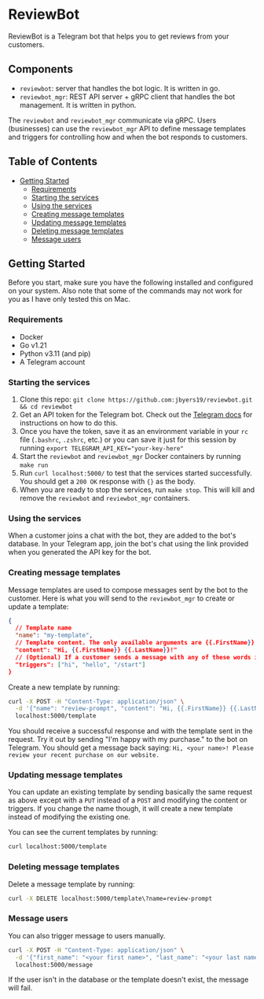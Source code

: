 # ReviewBot

ReviewBot is a Telegram bot that helps you to get reviews from your customers.

## Components
- `reviewbot`: server that handles the bot logic. It is written in go.
- `reviewbot_mgr`: REST API server + gRPC client that handles the bot management. It is written in python.

The `reviewbot` and `reviewbot_mgr` communicate via gRPC.
Users (businesses) can use the `reviewbot_mgr` API to define message templates and triggers for controlling how and when the bot responds to customers.

## Table of Contents
- [Getting Started](#getting-started)
  - [Requirements](#requirements)
  - [Starting the services](#starting-the-services)
  - [Using the services](#using-the-services)
  - [Creating message templates](#creating-message-templates)
  - [Updating message templates](#updating-message-templates)
  - [Deleting message templates](#deleting-message-templates)
  - [Message users](#message-users)

## Getting Started

Before you start, make sure you have the following installed and configured on your system. Also note that some of the commands may not work for you as I have only tested this on Mac.

### Requirements

- Docker
- Go v1.21
- Python v3.11 (and pip)
- A Telegram account

### Starting the services

1. Clone this repo: `git clone https://github.com:jbyers19/reviewbot.git && cd reviewbot`
1. Get an API token for the Telegram bot. Check out the [Telegram docs](https://core.telegram.org/bots/features#creating-a-new-bot) for instructions on how to do this.
1. Once you have the token, save it as an environment variable in your `rc` file (`.bashrc`, `.zshrc`, etc.)
   or you can save it just for this session by running `export TELEGRAM_API_KEY="your-key-here"`
1. Start the `reviewbot` and `reviewbot_mgr` Docker containers by running `make run`
1. Run `curl localhost:5000/` to test that the services started successfully. You should get a `200 OK` response with `{}` as the body.
1. When you are ready to stop the services, run `make stop`. This will kill and remove the `reviewbot` and `reviewbot_mgr` containers.

### Using the services

When a customer joins a chat with the bot, they are added to the bot's database.
In your Telegram app, join the bot's chat using the link provided when you generated the API key for the bot.

### Creating message templates

Message templates are used to compose messages sent by the bot to the customer.
Here is what you will send to the `reviewbot_mgr` to create or update a template:
```json
{
  // Template name
  "name": "my-template",
  // Template content. The only available arguments are {{.FirstName}} and {{.LastName}}.
  "content": "Hi, {{.FirstName}} {{.LastName}}!"
  // (Optional) If a customer sends a message with any of these words it will trigger the bot to send a message to them using this template.
  "triggers": ["hi", "hello", "/start"]
}
```

Create a new template by running:
```bash
curl -X POST -H "Content-Type: application/json" \
  -d '{"name": "review-prompt", "content": "Hi, {{.FirstName}} {{.LastName}}! Please review your recent purchase on our website.", "triggers": ["bought", "purchase"]}' \
  localhost:5000/template
```

You should receive a successful response and with the template sent in the request.
Try it out by sending "I'm happy with my purchase." to the bot on Telegram.
You should get a message back saying: `Hi, <your name>! Please review your recent purchase on our website.`

### Updating message templates

You can update an existing template by sending basically the same request as above except with a `PUT` instead of a `POST` and modifying the content or triggers.
If you change the name though, it will create a new template instead of modifying the existing one.

You can see the current templates by running:
```bash
curl localhost:5000/template
```

### Deleting message templates

Delete a message template by running:
```bash
curl -X DELETE localhost:5000/template\?name=review-prompt
```

### Message users

You can also trigger message to users manually.
```bash
curl -X POST -H "Content-Type: application/json" \
  -d '{"first_name": "<your first name>", "last_name": "<your last name>", "template_name": "review-prompt"}' \
  localhost:5000/message
```

If the user isn't in the database or the template doesn't exist, the message will fail.
